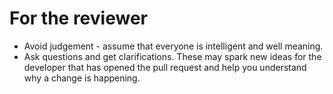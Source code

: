 # For the reviewer

* Avoid judgement - assume that everyone is intelligent and well meaning.
* Ask questions and get clarifications.  These may spark new ideas for the
  developer that has opened the pull request and help you understand why a
  change is happening.
